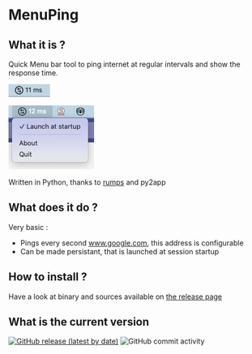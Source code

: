 # MenuPing

## What it is ?
Quick Menu bar tool to ping internet at regular intervals and show the response time.

![](images/screenshot0.png)

![](images/screenshot1.png)

Written in Python, thanks to [rumps](https://github.com/jaredks/rumps) and py2app

## What does it do ?

Very basic :

* Pings every second www.google.com, this address is configurable
* Can be made persistant, that is launched at session startup

## How to install ?

Have a look at binary and sources available on [the release page](https://github.com/julienbordet/MenuPing/releases/)


## What is the current version

[![GitHub release (latest by date)](https://img.shields.io/github/v/release/julienbordet/MenuPing)](https://github.com/julienbordet/MenuPing/releases)
![GitHub commit activity](https://img.shields.io/github/commit-activity/m/julienbordet/MenuPing)

